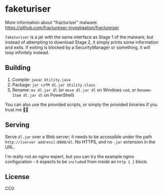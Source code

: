 # faketuriser

More information about "fracturiser" malware: https://github.com/fractureiser-investigation/fractureiser

`faketuriser` is a jar with the same interface as Stage 1 of the malware, but instead of attempting to download Stage 2, it simply prints some information and exits. If exiting is blocked by a SecurityManager or something, it will loop infinitely instead.

## Building

1. Compile: `javac Utility.java`
2. Package: `jar cvfM dl.jar Utility.class`
3. Rename: `mv dl.jar dl` (or `move dl.jar dl` on Windows `cmd`, or `Rename-Item dl.jar dl` on PowerShell)

You can also use the provided scripts, or simply the provided binaries if you trust me 🕵️‍♂️

## Serving

Serve `dl.jar` over a Web server; it needs to be accessible under the path `http://[server address]:8080/dl`. No HTTPS, and no `.jar` extension in the URL.

I'm really not an nginx expert, but you can try the example nginx configuration - it expects to be `include`d from inside an `http { }` block.

## License

CC0